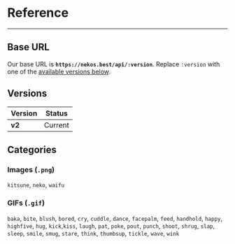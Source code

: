 <!-- markdownlint-disable MD028 -->

# Reference

---

## Base URL

Our base URL is **`https://nekos.best/api/:version`**. Replace `:version` with one of the [available versions below](#versions).

## Versions

| Version | Status |
|----|----|
|  **v2**  |  Current  |

## Categories

### Images (`.png`)

`kitsune`, `neko`, `waifu`

### GIFs (`.gif`)

`baka`, `bite`, `blush`, `bored`, `cry`, `cuddle`, `dance`, `facepalm`, `feed`, `handhold`, `happy`, `highfive`, `hug`, `kick`,`kiss`, `laugh`, `pat`, `poke`, `pout`, `punch`, `shoot`, `shrug`, `slap`, `sleep`, `smile`, `smug`, `stare`, `think`, `thumbsup`, `tickle`, `wave`, `wink`

